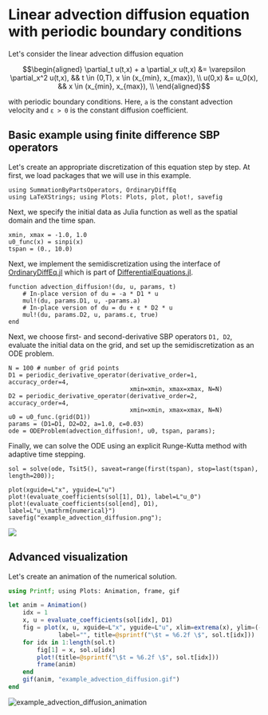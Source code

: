 # Linear advection diffusion equation with periodic boundary conditions

Let's consider the linear advection diffusion equation

```math
\begin{aligned}
    \partial_t u(t,x) + a \partial_x u(t,x) &= \varepsilon \partial_x^2 u(t,x), && t \in (0,T), x \in (x_{min}, x_{max}), \\
    u(0,x) &= u_0(x), && x \in (x_{min}, x_{max}), \\
\end{aligned}
```

with periodic boundary conditions. Here, `a` is the constant advection velocity
and `ε > 0` is the constant diffusion coefficient.

## Basic example using finite difference SBP operators

Let's create an appropriate discretization of this equation step by step. At first,
we load packages that we will use in this example.

```@example advection_diffusion
using SummationByPartsOperators, OrdinaryDiffEq
using LaTeXStrings; using Plots: Plots, plot, plot!, savefig
```

Next, we specify the initial data as Julia function as well as the
spatial domain and the time span.

```@example advection_diffusion
xmin, xmax = -1.0, 1.0
u0_func(x) = sinpi(x)
tspan = (0., 10.0)
```

Next, we implement the semidiscretization using the interface of
[OrdinaryDiffEq.jl](https://github.com/SciML/OrdinaryDiffEq.jl)
which is part of [DifferentialEquations.jl](https://diffeq.sciml.ai/latest/).

```@example advection_diffusion
function advection_diffusion!(du, u, params, t)
    # In-place version of du = -a * D1 * u
    mul!(du, params.D1, u, -params.a)
    # In-place version of du = du + ε * D2 * u
    mul!(du, params.D2, u, params.ε, true)
end
```

Next, we choose first- and second-derivative SBP operators `D1, D2`, evaluate
the initial data on the grid, and set up the semidiscretization as an ODE problem.

```@example advection_diffusion
N = 100 # number of grid points
D1 = periodic_derivative_operator(derivative_order=1, accuracy_order=4,
                                  xmin=xmin, xmax=xmax, N=N)
D2 = periodic_derivative_operator(derivative_order=2, accuracy_order=4,
                                  xmin=xmin, xmax=xmax, N=N)
u0 = u0_func.(grid(D1))
params = (D1=D1, D2=D2, a=1.0, ε=0.03)
ode = ODEProblem(advection_diffusion!, u0, tspan, params);
```

Finally, we can solve the ODE using an explicit Runge-Kutta method with adaptive
time stepping.

```@example advection_diffusion
sol = solve(ode, Tsit5(), saveat=range(first(tspan), stop=last(tspan), length=200));

plot(xguide=L"x", yguide=L"u")
plot!(evaluate_coefficients(sol[1], D1), label=L"u_0")
plot!(evaluate_coefficients(sol[end], D1), label=L"u_\mathrm{numerical}")
savefig("example_advection_diffusion.png");
```

![](example_advection_diffusion.png)


## Advanced visualization

Let's create an animation of the numerical solution.

```julia
using Printf; using Plots: Animation, frame, gif

let anim = Animation()
    idx = 1
    x, u = evaluate_coefficients(sol[idx], D1)
    fig = plot(x, u, xguide=L"x", yguide=L"u", xlim=extrema(x), ylim=(-1.05, 1.05),
              label="", title=@sprintf("\$t = %6.2f \$", sol.t[idx]))
    for idx in 1:length(sol.t)
        fig[1] = x, sol.u[idx]
        plot!(title=@sprintf("\$t = %6.2f \$", sol.t[idx]))
        frame(anim)
    end
    gif(anim, "example_advection_diffusion.gif")
end
```

![example_advection_diffusion_animation](https://user-images.githubusercontent.com/12693098/119226459-7b242c00-bb09-11eb-848b-d09590aa1c31.gif)

